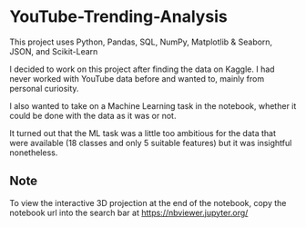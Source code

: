 # YouTube-Trending-Analysis

This project uses Python, Pandas, SQL, NumPy, Matplotlib & Seaborn, JSON, and Scikit-Learn

I decided to work on this project after finding the data on Kaggle. I had never worked with YouTube data before and wanted to, mainly from personal curiosity.

I also wanted to take on a Machine Learning task in the notebook, whether it could be done with the data as it was or not.

It turned out that the ML task was a little too ambitious for the data that were available (18 classes and only 5 suitable features) but it was insightful nonetheless.

## Note
To view the interactive 3D projection at the end of the notebook, copy the notebook url into the search bar at https://nbviewer.jupyter.org/
